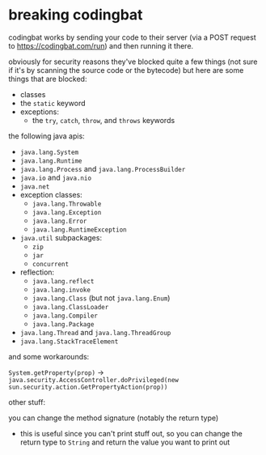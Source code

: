 # breaking codingbat

codingbat works by sending your code to their server (via a POST request to https://codingbat.com/run) and then running it there.

obviously for security reasons they've blocked quite a few things (not sure if it's by scanning the source code or the bytecode)
but here are some things that are blocked:
- classes
- the `static` keyword
- exceptions:
  - the `try`, `catch`, `throw`, and `throws` keywords

the following java apis:
- `java.lang.System`
- `java.lang.Runtime`
- `java.lang.Process` and `java.lang.ProcessBuilder`
- `java.io` and `java.nio`
- `java.net`
- exception classes:
  - `java.lang.Throwable`
  - `java.lang.Exception`
  - `java.lang.Error`
  - `java.lang.RuntimeException`
- `java.util` subpackages:
  - `zip`
  - `jar`
  - `concurrent`
- reflection:
  - `java.lang.reflect`
  - `java.lang.invoke`
  - `java.lang.Class` (but not `java.lang.Enum`)
  - `java.lang.ClassLoader`
  - `java.lang.Compiler`
  - `java.lang.Package`
- `java.lang.Thread` and `java.lang.ThreadGroup`
- `java.lang.StackTraceElement`

and some workarounds:

`System.getProperty(prop)` -> `java.security.AccessController.doPrivileged(new sun.security.action.GetPropertyAction(prop))`

other stuff:

you can change the method signature (notably the return type)
- this is useful since you can't print stuff out, so you can change the return type to `String` and return the value you want to print out
